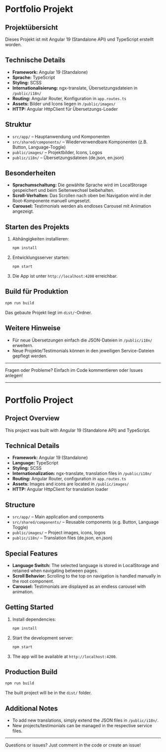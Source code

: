 # Portfolio Projekt

## Projektübersicht
Dieses Projekt ist mit Angular 19 (Standalone API) und TypeScript erstellt worden.

## Technische Details
- **Framework:** Angular 19 (Standalone)
- **Sprache:** TypeScript
- **Styling:** SCSS
- **Internationalisierung:** ngx-translate, Übersetzungsdateien in `/public/i18n/`
- **Routing:** Angular Router, Konfiguration in `app.routes.ts`
- **Assets:** Bilder und Icons liegen in `/public/images/`
- **HTTP:** Angular HttpClient für Übersetzungs-Loader

## Struktur
- `src/app/` – Hauptanwendung und Komponenten
- `src/shared/components/` – Wiederverwendbare Komponenten (z.B. Button, Language-Toggle)
- `public/images/` – Projektbilder, Icons, Logos
- `public/i18n/` – Übersetzungsdateien (de.json, en.json)

## Besonderheiten
- **Sprachumschaltung:** Die gewählte Sprache wird im LocalStorage gespeichert und beim Seitenwechsel beibehalten.
- **Scroll-Verhalten:** Das Scrollen nach oben bei Navigation wird in der Root-Komponente manuell umgesetzt.
- **Carousel:** Testimonials werden als endloses Carousel mit Animation angezeigt.

## Starten des Projekts
1. Abhängigkeiten installieren:
   ```bash
   npm install
   ```
2. Entwicklungsserver starten:
   ```bash
   npm start
   ```
3. Die App ist unter `http://localhost:4200` erreichbar.

## Build für Produktion
```bash
npm run build
```
Das gebaute Projekt liegt im `dist/`-Ordner.

## Weitere Hinweise
- Für neue Übersetzungen einfach die JSON-Dateien in `/public/i18n/` erweitern.
- Neue Projekte/Testimonials können in den jeweiligen Service-Dateien gepflegt werden.

---
Fragen oder Probleme? Einfach im Code kommentieren oder Issues anlegen!



---



# Portfolio Project

## Project Overview
This project was built with Angular 19 (Standalone API) and TypeScript.

## Technical Details
- **Framework:** Angular 19 (Standalone)
- **Language:** TypeScript
- **Styling:** SCSS
- **Internationalization:** ngx-translate, translation files in `/public/i18n/`
- **Routing:** Angular Router, configuration in `app.routes.ts`
- **Assets:** Images and icons are located in `/public/images/`
- **HTTP:** Angular HttpClient for translation loader

## Structure
- `src/app/` – Main application and components
- `src/shared/components/` – Reusable components (e.g. Button, Language Toggle)
- `public/images/` – Project images, icons, logos
- `public/i18n/` – Translation files (de.json, en.json)

## Special Features
- **Language Switch:** The selected language is stored in LocalStorage and retained when navigating between pages.
- **Scroll Behavior:** Scrolling to the top on navigation is handled manually in the root component.
- **Carousel:** Testimonials are displayed as an endless carousel with animation.

## Getting Started
1. Install dependencies:
   ```bash
   npm install
   ```
2. Start the development server:
   ```bash
   npm start
   ```
3. The app will be available at `http://localhost:4200`.

## Production Build
```bash
npm run build
```
The built project will be in the `dist/` folder.

## Additional Notes
- To add new translations, simply extend the JSON files in `/public/i18n/`.
- New projects/testimonials can be managed in the respective service files.

---
Questions or issues? Just comment in the code or create an issue!